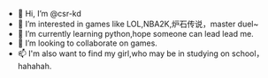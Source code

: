 - 👋 Hi, I’m @csr-kd
- 👀 I’m interested in games like LOL,NBA2K,炉石传说，master duel~
- 🌱 I’m currently learning python,hope someone can lead lead me.
- 💞️ I’m looking to collaborate on games.
- 📫 I'm also want to find my girl,who may be in studying on school，hahahah.

<!---
csr-kd/csr-kd is a ✨ special ✨ repository because its `README.md` (this file) appears on your GitHub profile.
You can click the Preview link to take a look at your changes.
--->
